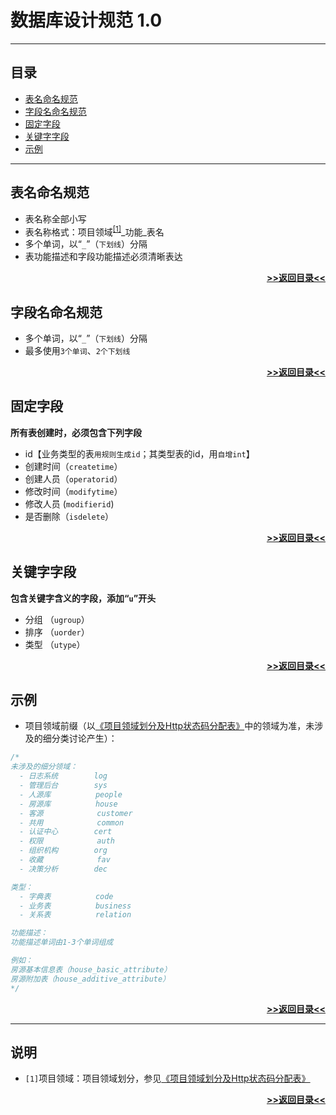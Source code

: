 # 数据库设计规范 1.0

---

## 目录
- [表名命名规范](#表名命名规范)
- [字段名命名规范](#字段名命名规范)
- [固定字段](#固定字段)
- [关键字字段](#关键字字段)
- [示例](#示例)

---

## 表名命名规范
- 表名称全部小写
- 表名称格式：项目领域<sup>[[1]](#说明)</sup>_功能_表名
- 多个单词，以“`_`”（`下划线`）分隔
- 表功能描述和字段功能描述必须清晰表达

[**<p align="right">>>返回目录<<</p>**](#目录)

## 字段名命名规范
- 多个单词，以“`_`”（`下划线`）分隔
- 最多使用`3个单词`、`2个下划线`

[**<p align="right">>>返回目录<<</p>**](#目录)

## 固定字段
**所有表创建时，必须包含下列字段**

- id【业务类型的表`用规则生成id`；其类型表的id，用`自增int`】
- 创建时间（`createtime`）
- 创建人员（`operatorid`）
- 修改时间（`modifytime`）
- 修改人员 (`modifierid`)
- 是否删除（`isdelete`）

[**<p align="right">>>返回目录<<</p>**](#目录)

## 关键字字段
**包含关键字含义的字段，添加“`u`”开头**

- 分组  （`ugroup`）
- 排序  （`uorder`）
- 类型  （`utype`）

[**<p align="right">>>返回目录<<</p>**](#目录)

## 示例

- 项目领域前缀（以[《项目领域划分及Http状态码分配表》](http://git.allhome.com.cn/NetWorksDatas/Public/standard/blob/master/%E9%A1%B9%E7%9B%AE%E9%A2%86%E5%9F%9F%E5%88%92%E5%88%86%E5%8F%8AHttp%E7%8A%B6%E6%80%81%E7%A0%81%E5%88%86%E9%85%8D%E8%A1%A8%201.0.md)中的领域为准，未涉及的细分类讨论产生）：

```java
/*
未涉及的细分领域：
  - 日志系统        log
  - 管理后台        sys
  - 人源库          people
  - 房源库          house
  - 客源            customer
  - 共用            common
  - 认证中心        cert
  - 权限            auth  
  - 组织机构        org
  - 收藏            fav
  - 决策分析        dec

类型：
  - 字典表          code
  - 业务表          business
  - 关系表          relation

功能描述：
功能描述单词由1-3个单词组成

例如：
房源基本信息表（house_basic_attribute）
房源附加表（house_additive_attribute）
*/
```

[**<p align="right">>>返回目录<<</p>**](#目录)

---

## 说明
- `[1]`项目领域：项目领域划分，参见[《项目领域划分及Http状态码分配表》](http://git.allhome.com.cn/NetWorksDatas/Public/standard/blob/master/%E9%A1%B9%E7%9B%AE%E9%A2%86%E5%9F%9F%E5%88%92%E5%88%86%E5%8F%8AHttp%E7%8A%B6%E6%80%81%E7%A0%81%E5%88%86%E9%85%8D%E8%A1%A8%201.0.md)

[**<p align="right">>>返回目录<<</p>**](#目录)
